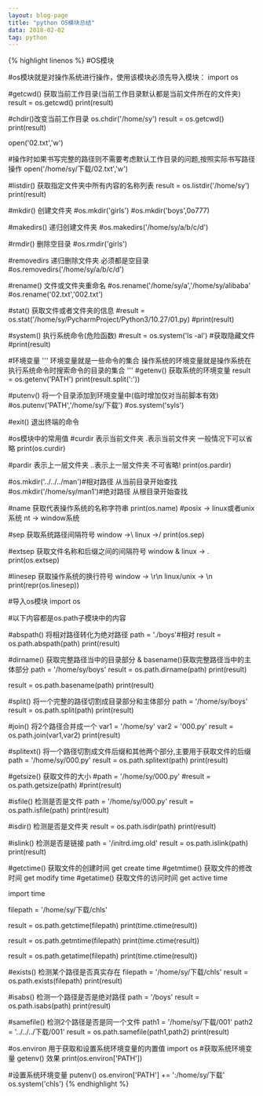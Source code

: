 ```yaml
---
layout: blog-page
title: "python OS模块总结"
data: 2018-02-02
tag: python
---
```

{% highlight linenos %}
#OS模块

#os模块就是对操作系统进行操作，使用该模块必须先导入模块：
import os

#getcwd() 获取当前工作目录(当前工作目录默认都是当前文件所在的文件夹)
result = os.getcwd()
print(result)

#chdir()改变当前工作目录
os.chdir('/home/sy')
result = os.getcwd()
print(result)

open('02.txt','w')

#操作时如果书写完整的路径则不需要考虑默认工作目录的问题,按照实际书写路径操作
open('/home/sy/下载/02.txt','w')

#listdir() 获取指定文件夹中所有内容的名称列表
result = os.listdir('/home/sy')
print(result)

#mkdir()  创建文件夹
#os.mkdir('girls')
#os.mkdir('boys',0o777)

#makedirs()  递归创建文件夹
#os.makedirs('/home/sy/a/b/c/d')

#rmdir() 删除空目录
#os.rmdir('girls')

#removedirs 递归删除文件夹  必须都是空目录
#os.removedirs('/home/sy/a/b/c/d')

#rename() 文件或文件夹重命名
#os.rename('/home/sy/a','/home/sy/alibaba'
#os.rename('02.txt','002.txt')

#stat() 获取文件或者文件夹的信息
#result = os.stat('/home/sy/PycharmProject/Python3/10.27/01.py)
#print(result)

#system() 执行系统命令(危险函数)
#result = os.system('ls -al')  #获取隐藏文件
#print(result)

#环境变量
'''
环境变量就是一些命令的集合
操作系统的环境变量就是操作系统在执行系统命令时搜索命令的目录的集合
'''
#getenv() 获取系统的环境变量
result = os.getenv('PATH')
print(result.split(':'))

#putenv() 将一个目录添加到环境变量中(临时增加仅对当前脚本有效)
#os.putenv('PATH','/home/sy/下载')
#os.system('syls')

#exit() 退出终端的命令

#os模块中的常用值
#curdir  表示当前文件夹   .表示当前文件夹  一般情况下可以省略
print(os.curdir)

#pardir  表示上一层文件夹   ..表示上一层文件夹  不可省略!
print(os.pardir)

#os.mkdir('../../../man')#相对路径  从当前目录开始查找
#os.mkdir('/home/sy/man1')#绝对路径  从根目录开始查找

#name 获取代表操作系统的名称字符串
print(os.name) #posix -> linux或者unix系统  nt -> window系统

#sep 获取系统路径间隔符号  window ->\    linux ->/
print(os.sep)

#extsep 获取文件名称和后缀之间的间隔符号  window & linux -> .
print(os.extsep)

#linesep  获取操作系统的换行符号  window -> \r\n  linux/unix -> \n
print(repr(os.linesep))



#导入os模块
import os

#以下内容都是os.path子模块中的内容

#abspath()  将相对路径转化为绝对路径
path = './boys'#相对
result = os.path.abspath(path)
print(result)

#dirname()  获取完整路径当中的目录部分  &  basename()获取完整路径当中的主体部分
path = '/home/sy/boys'
result = os.path.dirname(path)
print(result)

result = os.path.basename(path)
print(result)

#split() 将一个完整的路径切割成目录部分和主体部分
path = '/home/sy/boys'
result = os.path.split(path)
print(result)

#join() 将2个路径合并成一个
var1 = '/home/sy'
var2 = '000.py'
result = os.path.join(var1,var2)
print(result)

#splitext() 将一个路径切割成文件后缀和其他两个部分,主要用于获取文件的后缀
path = '/home/sy/000.py'
result = os.path.splitext(path)
print(result)

#getsize()  获取文件的大小
#path = '/home/sy/000.py'
#result = os.path.getsize(path)
#print(result)

#isfile() 检测是否是文件
path = '/home/sy/000.py'
result = os.path.isfile(path)
print(result)

#isdir()  检测是否是文件夹
result = os.path.isdir(path)
print(result)

#islink() 检测是否是链接
path = '/initrd.img.old'
result = os.path.islink(path)
print(result)

#getctime() 获取文件的创建时间 get create time
#getmtime() 获取文件的修改时间 get modify time
#getatime() 获取文件的访问时间 get active time

import time

filepath = '/home/sy/下载/chls'

result = os.path.getctime(filepath)
print(time.ctime(result))

result = os.path.getmtime(filepath)
print(time.ctime(result))

result = os.path.getatime(filepath)
print(time.ctime(result))

#exists() 检测某个路径是否真实存在
filepath = '/home/sy/下载/chls'
result = os.path.exists(filepath)
print(result)

#isabs() 检测一个路径是否是绝对路径
path = '/boys'
result = os.path.isabs(path)
print(result)

#samefile() 检测2个路径是否是同一个文件
path1 = '/home/sy/下载/001'
path2 = '../../../下载/001'
result = os.path.samefile(path1,path2)
print(result)


#os.environ 用于获取和设置系统环境变量的内置值
import os
#获取系统环境变量  getenv() 效果
print(os.environ['PATH'])

#设置系统环境变量 putenv()
os.environ['PATH'] += ':/home/sy/下载'
os.system('chls')
{% endhighlight %}
